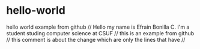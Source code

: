 # hello-world
hello world example from github
// Hello my name is Efrain Bonilla C. I'm a student studing computer science at CSUF
// this is an example from github
// this comment is about the change which are only the lines that have //
